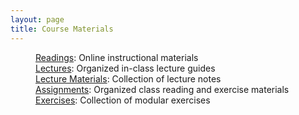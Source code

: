 ```yaml
---
layout: page
title: Course Materials
---
```


<dl>
  <dd>
    <a href="{{ site.baseurl}}/readings">
    <i class="fa fa-book"></i> Readings</a>: Online instructional materials
  </dd>
  <dd>
    <a href="{{ site.baseurl}}/lectures">
    <i class="fa fa-comment"></i> Lectures</a>: Organized in-class lecture guides
  </dd>
  <dd>
    <a href="{{ site.baseurl}}/materials">
    <i class="fa fa-list-alt"></i> Lecture Materials</a>: Collection of lecture notes
  </dd>
  <dd>
    <a href="{{ site.baseurl}}/assignments">
    <i class="fa fa-keyboard-o"></i> Assignments</a>: Organized class reading and exercise materials
  </dd>
  <dd>
    <a href="{{ site.baseurl}}/exercises">
    <i class="fa fa-magic"></i> Exercises</a>: Collection of modular exercises
  </dd>
</dl>